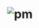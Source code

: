 # ![pm](https://github.com/Sharky0824/PM--PROJECT-PROPOSAL/assets/114407935/97a99e03-1024-4fac-af4a-55c834d14dc7)

